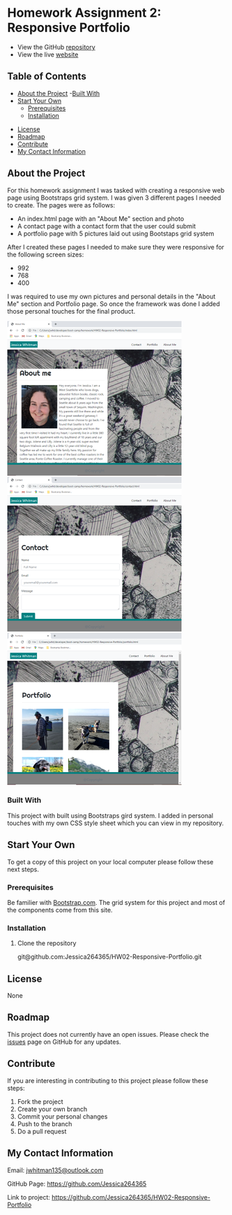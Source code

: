# Homework Assignment 2: Responsive Portfolio

- View the GitHub [repository](https://github.com/Jessica264365/HW02-Responsive-Portfolio)
- View the live [website](https://jessica264365.github.io/HW02-Responsive-Portfolio/)

## Table of Contents

- [About the Project](https://github.com/Jessica264365/HW02-Responsive-Portfolio#about-the-project)
  -[Built With](https://github.com/Jessica264365/HW02-Responsive-Portfolio#built-with)
- [Start Your Own](https://github.com/Jessica264365/HW02-Responsive-Portfolio#start-your-own)
  - [Prerequisites](https://github.com/Jessica264365/HW02-Responsive-Portfolio#prerequisites)
  - [Installation](https://github.com/Jessica264365/HW02-Responsive-Portfolio#installation)
* [License](https://github.com/Jessica264365/HW02-Responsive-Portfolio#license)
* [Roadmap](https://github.com/Jessica264365/HW02-Responsive-Portfolio#roadmap)
* [Contribute](https://github.com/Jessica264365/HW02-Responsive-Portfolio#contribute)
* [My Contact Information](https://github.com/Jessica264365/HW02-Responsive-Portfolio#my-contact-information)

## About the Project

For this homework assignment I was tasked with creating a responsive web page using Bootstraps grid system. I was given 3 different pages I needed to create. The pages were as follows:

- An index.html page with an "About Me" section and photo
- A contact page with a contact form that the user could submit
- A portfolio page with 5 pictures laid out using Bootstaps grid system

After I created these pages I needed to make sure they were responsive for the following screen sizes:

- 992
- 768
- 400

I was required to use my own pictures and personal details in the "About Me" section and Portfolio page. So once the framework was done I added those personal touches for the final product.

![](/images/aboutme.PNG) ![](/images/contact.PNG) ![](/images/portfolio.PNG)  

### Built With

This project with built using Bootstraps gird system. I added in personal touches with my own CSS style sheet which you can view in my repository.

## Start Your Own

To get a copy of this project on your local computer please follow these next steps.

### Prerequisites

Be familier with [Bootstrap.com](https://getbootstrap.com/). The grid system for this project and most of the components come from this site.

### Installation

1. Clone the repository

   git@github.<span></span>com:Jessica264365/HW02-Responsive-Portfolio.git

## License

None

## Roadmap

This project does not currently have an open issues. Please check the [issues](https://github.com/Jessica264365/HW02-Responsive-Portfolio/issues) page on GitHub for any updates.

## Contribute

If you are interesting in contributing to this project please follow these steps:

1. Fork the project
2. Create your own branch
3. Commit your personal changes
4. Push to the branch
5. Do a pull request

## My Contact Information

Email: jwhitman135@outlook.com

GitHub Page: https://github.com/Jessica264365

Link to project: https://github.com/Jessica264365/HW02-Responsive-Portfolio
